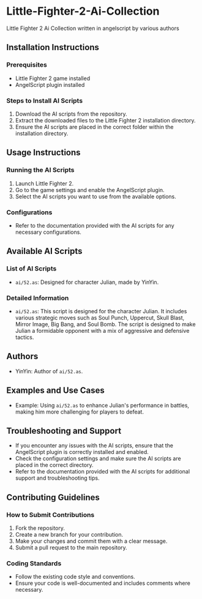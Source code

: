 # Little-Fighter-2-Ai-Collection
Little Fighter 2 Ai Collection written in angelscript by various authors

## Installation Instructions

### Prerequisites
- Little Fighter 2 game installed
- AngelScript plugin installed

### Steps to Install AI Scripts
1. Download the AI scripts from the repository.
2. Extract the downloaded files to the Little Fighter 2 installation directory.
3. Ensure the AI scripts are placed in the correct folder within the installation directory.

## Usage Instructions

### Running the AI Scripts
1. Launch Little Fighter 2.
2. Go to the game settings and enable the AngelScript plugin.
3. Select the AI scripts you want to use from the available options.

### Configurations
- Refer to the documentation provided with the AI scripts for any necessary configurations.

## Available AI Scripts

### List of AI Scripts
- `ai/52.as`: Designed for character Julian, made by YinYin.

### Detailed Information
- `ai/52.as`: This script is designed for the character Julian. It includes various strategic moves such as Soul Punch, Uppercut, Skull Blast, Mirror Image, Big Bang, and Soul Bomb. The script is designed to make Julian a formidable opponent with a mix of aggressive and defensive tactics.

## Authors
- YinYin: Author of `ai/52.as`.

## Examples and Use Cases
- Example: Using `ai/52.as` to enhance Julian's performance in battles, making him more challenging for players to defeat.

## Troubleshooting and Support
- If you encounter any issues with the AI scripts, ensure that the AngelScript plugin is correctly installed and enabled.
- Check the configuration settings and make sure the AI scripts are placed in the correct directory.
- Refer to the documentation provided with the AI scripts for additional support and troubleshooting tips.

## Contributing Guidelines

### How to Submit Contributions
1. Fork the repository.
2. Create a new branch for your contribution.
3. Make your changes and commit them with a clear message.
4. Submit a pull request to the main repository.

### Coding Standards
- Follow the existing code style and conventions.
- Ensure your code is well-documented and includes comments where necessary.
